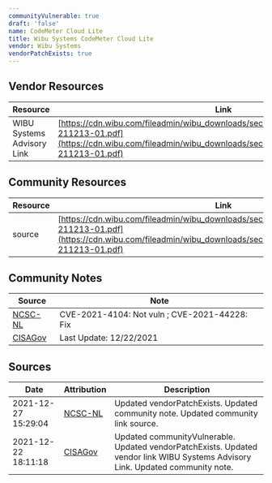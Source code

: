 ```yaml
---
communityVulnerable: true
draft: 'false'
name: CodeMeter Cloud Lite
title: Wibu Systems CodeMeter Cloud Lite
vendor: Wibu Systems
vendorPatchExists: true
---
```


## Vendor Resources
| Resource | Link |
| --- | --- |
| WIBU Systems Advisory Link | [https://cdn.wibu.com/fileadmin/wibu_downloads/security_advisories/Advisory_WIBU-211213-01.pdf](https://cdn.wibu.com/fileadmin/wibu_downloads/security_advisories/Advisory_WIBU-211213-01.pdf) |

## Community Resources
| Resource | Link |
| --- | --- |
| source | [https://cdn.wibu.com/fileadmin/wibu_downloads/security_advisories/Advisory_WIBU-211213-01.pdf](https://cdn.wibu.com/fileadmin/wibu_downloads/security_advisories/Advisory_WIBU-211213-01.pdf) |

## Community Notes
| Source | Note |
| --- | --- |
| [NCSC-NL](https://github.com/NCSC-NL/log4shell/blob/main/software/README.md) | CVE-2021-4104: Not vuln ; CVE-2021-44228: Fix </ul> |
| [CISAGov](https://raw.githubusercontent.com/cisagov/log4j-affected-db/develop/README.md) | Last Update: 12/22/2021 |

## Sources
| Date | Attribution | Description |
| --- | --- | --- |
| 2021-12-27 15:29:04 | [NCSC-NL](https://github.com/NCSC-NL/log4shell/blob/main/software/README.md) | Updated vendorPatchExists. Updated community note. Updated community link source.  |
| 2021-12-22 18:11:18 | [CISAGov](https://raw.githubusercontent.com/cisagov/log4j-affected-db/develop/README.md) | Updated communityVulnerable. Updated vendorPatchExists. Updated vendor link WIBU Systems Advisory Link. Updated community note.  |
